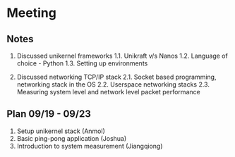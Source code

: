 # Meeting

## Notes

1. Discussed unikernel frameworks
    1.1. Unikraft v/s Nanos
    1.2. Language of choice - Python
    1.3. Setting up environments

2. Discussed networking TCP/IP stack
    2.1. Socket based programming, networking stack in the OS
    2.2. Userspace networking stacks
    2.3. Measuring system level and network level packet performance

## Plan 09/19 - 09/23

1. Setup unikernel stack (Anmol)
2. Basic ping-pong application (Joshua)
3. Introduction to system measurement (Jiangqiong)
